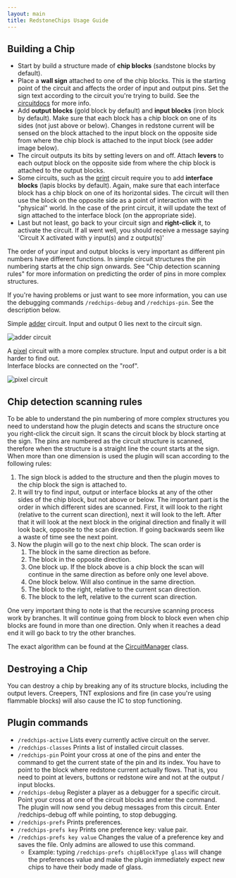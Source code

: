 ```yaml
---
layout: main
title: RedstoneChips Usage Guide
---
```


Building a Chip
---------------
- Start by build a structure made of __chip blocks__ (sandstone blocks by default). 
- Place a __wall sign__ attached to one of the chip blocks. This is the starting point of the circuit and affects the order of input and output pins. Set the sign text according to the circuit you're trying to build. See the [circuitdocs](/RedstoneChips/circuitdocs) for more info.
- Add __output blocks__ (gold block by default) and __input blocks__ (iron block by default). Make sure that each block has a chip block on one of its sides (not just above or below). Changes in redstone current will be sensed on the block attached to the input block on the opposite side from where the chip block is attached to the input block (see adder image below). 
- The circuit outputs its bits by setting levers on and off. Attach __levers__ to each output block on the opposite side from where the chip block is attached to the output blocks.
- Some circuits, such as the [print](/RedstoneChips/circuitdocs/Print.html) circuit require you to add __interface blocks__ (lapis blocks by default). Again, make sure that each interface block has a chip block on one of its horizontal sides. The circuit will then use the block on the opposite side as a point of interaction with the "physical" world. In the case of the print circuit, it will update the text of sign attached to the interface block (on the appropriate side).
- Last but not least, go back to your circuit sign and __right-click__ it, to activate the circuit. If all went well, you should receive a message saying 'Circuit X activated with y input(s) and z output(s)' 

The order of your input and output blocks is very important as different pin numbers have different functions. In simple circuit structures the pin numbering starts at the chip sign onwards. See "Chip detection scanning rules" for more information on predicting the order of pins in more complex structures.

If you're having problems or just want to see more information, you can use the debugging commands `/redchips-debug` and `/redchips-pin`. See the description below.


Simple [adder](/RedstoneChips/circuitdocs/Adder.html) circuit. Input and output 0 lies next to the circuit sign.

![adder circuit](/RedstoneChips/images/adder.jpg)



A [pixel](/RedstoneChips/circuitdocs/Pixel.html) circuit with a more complex structure. Input and output order is a bit harder to find out.  
Interface blocks are connected on the "roof".

![pixel circuit](/RedstoneChips/images/pixel2.png)

Chip detection scanning rules
------------------------------
To be able to understand the pin numbering of more complex structures you need to understand how the plugin detects and scans the structure once you right-click the circuit sign. It scans the circuit block by block starting at the sign. The pins are numbered as the circuit structure is scanned, therefore when the structure is a straight line the count starts at the sign. When more than one dimension is used the plugin will scan according to the following rules:
1. The sign block is added to the structure and then the plugin moves to the chip block the sign is attached to. 
2. It will try to find input, output or interface blocks at any of the other sides of the chip block, but not above or below. The important part is the order in which different sides are scanned. First, it will look to the right (relative to the current scan direction), next it will look to the left. After that it will look at the next block in the original direction and finally it will look back, opposite to the scan direction. If going backwards seem like a waste of time see the next point.
3. Now the plugin will go to the next chip block. The scan order is 
	1. The block in the same direction as before.
	2. The block in the opposite direction.
	3. One block up. If the block above is a chip block the scan will continue in the same direction as before only one level above.
	4. One block below. Will also continue in the same direction.
	5. The block to the right, relative to the current scan direction.
	6. The block to the left, relative to the current scan direction.
	
One very important thing to note is that the recursive scanning process work by branches. It will continue going from block to block even when chip blocks are found in more than one direction. Only when it reaches a dead end it will go back to try the other branches.

The exact algorithm can be found at the [CircuitManager](http://github.com/eisental/RedstoneChips/blob/master/src/main/java/org/tal/redstonechips/CircuitManager.java) class.

Destroying a Chip
-----------------
You can destroy a chip by breaking any of its structure blocks, including the output levers. Creepers, TNT explosions and fire (in case you're using flammable blocks) will also cause the IC to stop functioning.

Plugin commands
----------------

 - `/redchips-active` Lists every currently active circuit on the server.
 - `/redchips-classes` Prints a list of installed circuit classes.
 - `/redchips-pin` Point your cross at one of the pins and enter the command to get the current state of the pin and its index. You have to point to the block where redstone current actually flows. That is, you need to point at levers, buttons or redstone wire and not at the output / input blocks.
 - `/redchips-debug` Register a player as a debugger for a specific circuit. Point your cross at one of the circuit blocks and enter the command. The plugin will now send you debug messages from this circuit. Enter /redchips-debug off while pointing, to stop debugging.
 - `/redchips-prefs` Prints preferences.
 - `/redchips-prefs key` Prints one preference key: value pair.
 - `/redchips-prefs key value` Changes the value of a preference key and saves the file. Only admins are allowed to use this command.
     - Example: typing <code>/redchips-prefs chipBlockType glass</code> will change the preferences value and make the plugin immediately expect new chips to have their body made of glass.
